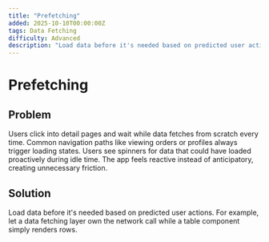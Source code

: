 ```yaml
---
title: "Prefetching"
added: 2025-10-10T00:00:00Z
tags: Data Fetching
difficulty: Advanced
description: "Load data before it's needed based on predicted user actions."
---
```

# Prefetching

## Problem

Users click into detail pages and wait while data fetches from scratch every time. Common navigation paths like viewing orders or profiles always trigger loading states. Users see spinners for data that could have loaded proactively during idle time. The app feels reactive instead of anticipatory, creating unnecessary friction.

## Solution

Load data before it's needed based on predicted user actions. For example, let a data fetching layer own the network call while a table component simply renders rows.
